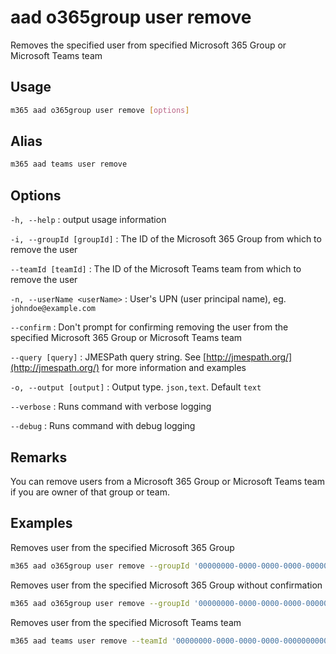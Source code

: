 # aad o365group user remove

Removes the specified user from specified Microsoft 365 Group or Microsoft Teams team

## Usage

```sh
m365 aad o365group user remove [options]
```

## Alias

```sh
m365 aad teams user remove
```

## Options

`-h, --help`
: output usage information

`-i, --groupId [groupId]`
: The ID of the Microsoft 365 Group from which to remove the user

`--teamId [teamId]`
: The ID of the Microsoft Teams team from which to remove the user

`-n, --userName <userName>`
: User's UPN (user principal name), eg. `johndoe@example.com`

`--confirm`
: Don't prompt for confirming removing the user from the specified Microsoft 365 Group or Microsoft Teams team

`--query [query]`
: JMESPath query string. See [http://jmespath.org/](http://jmespath.org/) for more information and examples

`-o, --output [output]`
: Output type. `json,text`. Default `text`

`--verbose`
: Runs command with verbose logging

`--debug`
: Runs command with debug logging

## Remarks

You can remove users from a Microsoft 365 Group or Microsoft Teams team if you are owner of that group or team.

## Examples

Removes user from the specified Microsoft 365 Group

```sh
m365 aad o365group user remove --groupId '00000000-0000-0000-0000-000000000000' --userName 'anne.matthews@contoso.onmicrosoft.com'
```

Removes user from the specified Microsoft 365 Group without confirmation

```sh
m365 aad o365group user remove --groupId '00000000-0000-0000-0000-000000000000' --userName 'anne.matthews@contoso.onmicrosoft.com' --confirm
```

Removes user from the specified Microsoft Teams team

```sh
m365 aad teams user remove --teamId '00000000-0000-0000-0000-000000000000' --userName 'anne.matthews@contoso.onmicrosoft.com'
```